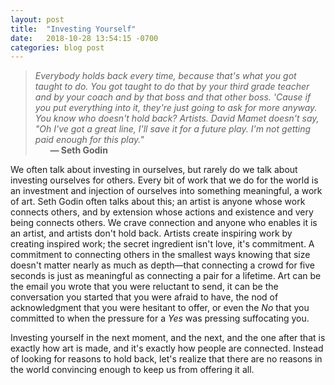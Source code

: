 ```yaml
---
layout: post
title:  "Investing Yourself"
date:   2018-10-28 13:54:15 -0700
categories: blog post
---
```


> *Everybody holds back every time, because that's what you got taught to do. You got taught to do that by your third grade teacher and by your coach and by that boss and that other boss. 'Cause if you put everything into it, they're just going to ask for more anyway. You know who doesn't hold back? Artists. David Mamet doesn't say, "Oh I've got a great line, I'll save it for a future play. I'm not getting paid enough for this play."* 
 <br>&nbsp;&nbsp;&nbsp;&nbsp;&nbsp;&nbsp;__&mdash; Seth Godin__

 We often talk about investing in ourselves, but rarely do we talk about investing ourselves for others. Every bit of work that we do for the world is an investment and injection of ourselves into something meaningful, a work of art. Seth Godin often talks about this; an artist is anyone whose work connects others, and by extension whose actions and existence and very being connects others. We crave connection and anyone who enables it is an artist, and artists don't hold back. Artists create inspiring work by creating inspired work; the secret ingredient isn't love, it's commitment. A commitment to connecting others in the smallest ways knowing that size doesn't matter nearly as much as depth—that connecting a crowd for five seconds is just as meaningful as connecting a pair for a lifetime. Art can be the email you wrote that you were reluctant to send, it can be the conversation you started that you were afraid to have, the nod of acknowledgment that you were hesitant to offer, or even the *No* that you committed to when the pressure for a *Yes* was pressing suffocating you. 

 Investing yourself in the next moment, and the next, and the one after that is exactly how art is made, and it's exactly how people are connected. Instead of looking for reasons to hold back, let's realize that there are no reasons in the world convincing enough to keep us from offering it all. 